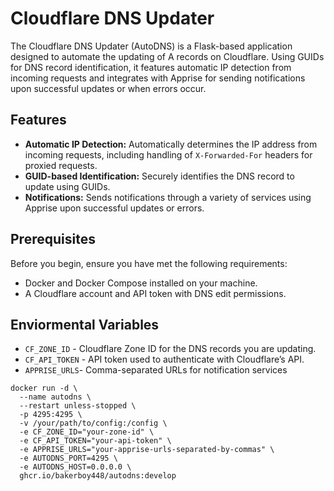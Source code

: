# Cloudflare DNS Updater

The Cloudflare DNS Updater (AutoDNS) is a Flask-based application designed to automate the updating of A records on Cloudflare. Using GUIDs for DNS record identification, it features automatic IP detection from incoming requests and integrates with Apprise for sending notifications upon successful updates or when errors occur.

## Features

- **Automatic IP Detection:** Automatically determines the IP address from incoming requests, including handling of `X-Forwarded-For` headers for proxied requests.
- **GUID-based Identification:** Securely identifies the DNS record to update using GUIDs.
- **Notifications:** Sends notifications through a variety of services using Apprise upon successful updates or errors.

## Prerequisites

Before you begin, ensure you have met the following requirements:

- Docker and Docker Compose installed on your machine.
- A Cloudflare account and API token with DNS edit permissions.

## Enviormental Variables

- `CF_ZONE_ID` - Cloudflare Zone ID for the DNS records you are updating.
- `CF_API_TOKEN` - API token used to authenticate with Cloudflare’s API.
- `APPRISE_URLS`- Comma-separated URLs for notification services

```shell
docker run -d \
  --name autodns \
  --restart unless-stopped \
  -p 4295:4295 \
  -v /your/path/to/config:/config \
  -e CF_ZONE_ID="your-zone-id" \
  -e CF_API_TOKEN="your-api-token" \
  -e APPRISE_URLS="your-apprise-urls-separated-by-commas" \
  -e AUTODNS_PORT=4295 \
  -e AUTODNS_HOST=0.0.0.0 \
  ghcr.io/bakerboy448/autodns:develop
```
